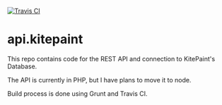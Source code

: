 [![Travis CI][travis-badge]][travis]

[travis-badge]: https://travis-ci.com/WattyRev/api.kitepaint.svg?branch=master
[travis]: https://travis-ci.com/WattyRev/api.kitepaint

# api.kitepaint

This repo contains code for the REST API and connection to KitePaint's Database.

The API is currently in PHP, but I have plans to move it to node.

Build process is done using Grunt and Travis CI.
